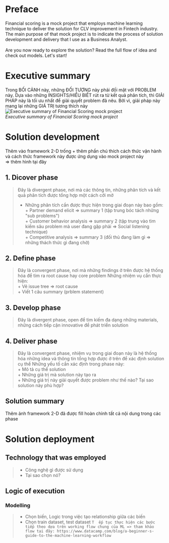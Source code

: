 # Preface
Financial scoring is a mock project that employs machine learning technique to deliver the solution for CLV improvement in Fintech industry. The main purpose of that mock project is to indicate the process of solution development and delivery that I use as a Business Analyst. <br>
<br>Are you now ready to explore the solution? Read the full flow of idea and check out models. Let's start!
# Executive summary
Trong BỐI CẢNH này, những ĐỐI TƯỢNG này phải đối mặt với PROBLEM này. Dựa vào những INSIGHTS/HIỂU BIẾT rút ra từ kết quả phân tích, thì GIẢI PHÁP này là tối ưu nhất để giải quyết problem đã nêu. Bởi vì, giải pháp này mang lại những GIÁ TRỊ tương thích này
![Executive summary of Financial Scoring mock project](https://github.com/user-attachments/assets/4f3776e1-9d8e-4fc3-b78e-9db3e5fc2be8)
<br>
_Executive summary of Financial Scoring mock project_

# Solution development
Thêm vào framework 2-D trống + thêm phần chú thích cách thức vận hành và cách thức framework này được ứng dụng vào mock project này <br>
=> thêm hình tại đây
## 1. Dicover phase
> Đây là divergent phase, nơi mà các thông tin, những phân tích và kết quả phân tích được tổng hợp một cách cởi mở
> - Những phân tích cần được thực hiện trong giai đoạn này bao gồm:
>   <br> + Partner demand elicit => summary 1 (tập trung bóc tách những "sub problems")
>   <br> + Customer behavior analysis => summary 2 (tập trung vào tìm kiếm sâu problem mà user đang gặp phải => Social listening technique)
>   <br> + Competitive analysis => summary 3 (đối thủ đang làm gì => những thách thức gì đang chờ)
## 2. Define phase
> Đây là convergent phase, nơi mà những findings ở trên được hệ thống hóa để tìm ra root cause hay core problem
> Những nhiệm vụ cần thực hiện:
> <br> + Vẽ issue tree => root cause
> <br> + Viết 1 câu summary (prblem statement)
## 3. Develop phase
> Đây là divergent phase, open để tìm kiếm đa dạng những materials, những cách tiếp cận innovative để phát triển solution
## 4. Deliver phase
> Đây là convergent phase, nhiệm vụ trong giai đoạn này là hệ thống hóa những idea và thông tin tổng hợp được ở trên để xác định solution cụ thể
> Những yếu tố cần xác định trong phase này:
> <br> + Mô tả cụ thể solution
> <br> + Những giá trị mà solution này tạo ra
> <br> + Những giá trị này giải quyết được problem như thế nào? Tại sao solution này phù hợp?
## Solution summary
Thêm ảnh framework 2-D đã được fill hoàn chỉnh tất cả nội dung trong các phase
# Solution deployment
## Technology that was employed
> - Công nghệ gì được sử dụng
> - Tại sao chọn nó?
## Logic of execution
### Modelling
> - Chọn biến, Logic trong việc tạo relationship giữa các biến
> - Chọn train dataset, test dataset
`T  ếp tục thực hiện các bước tiếp theo dựa trên working flow chung của ML => tham khảo flow tại đây: https://www.datacamp.com/blog/a-beginner-s-guide-to-the-machine-learning-workflow`
